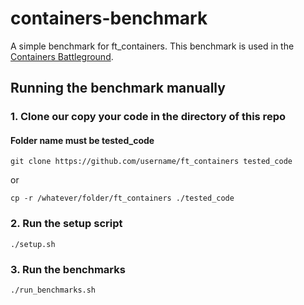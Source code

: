 # containers-benchmark
A simple benchmark for ft_containers.
This benchmark is used in the [Containers Battleground](https://github.com/nesvoboda/containers-battleground).

## Running the benchmark manually


### 1. Clone our copy your code in the directory of this repo
#### Folder name must be tested_code
```
git clone https://github.com/username/ft_containers tested_code
```
or
```
cp -r /whatever/folder/ft_containers ./tested_code
```

### 2. Run the setup script
```
./setup.sh
```

### 3. Run the benchmarks
```
./run_benchmarks.sh
```
